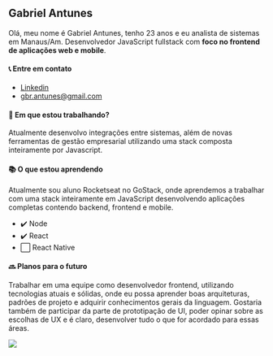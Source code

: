 ## Gabriel Antunes

Olá, meu nome é Gabriel Antunes, tenho 23 anos e eu analista de sistemas em Manaus/Am. Desenvolvedor JavaScript fullstack com **foco no frontend de aplicações web e mobile**.

#### :telephone_receiver: Entre em contato
- [Linkedin](https://www.linkedin.com/in/gabriel-antunes-tenorio-952846111/)
- gbr.antunes@gmail.com

#### :briefcase: Em que estou trabalhando?
Atualmente desenvolvo integrações entre sistemas, além de novas ferramentas de gestão empresarial utilizando uma stack composta inteiramente por Javascript.

#### :books: O que estou aprendendo
Atualmente sou aluno Rocketseat no GoStack, onde aprendemos a trabalhar com uma stack inteiramente em JavaScript desenvolvendo aplicações completas contendo backend, frontend e mobile.
- :heavy_check_mark: Node
- :heavy_check_mark: React
- :white_large_square: React Native

#### :soon: Planos para o futuro
Trabalhar em uma equipe como desenvolvedor frontend, utilizando tecnologias atuais e sólidas, onde eu possa aprender boas arquiteturas, padrões de projeto e adquirir conhecimentos gerais da linguagem. Gostaria também de participar da parte de prototipação de UI, poder opinar sobre as escolhas de UX e é claro, desenvolver tudo o que for acordado para essas áreas.

<img width="auto" src="https://camo.githubusercontent.com/a869a2aaab296ef925343d7e76518cd213eb0a30/68747470733a2f2f73746f726167652e676f6f676c65617069732e636f6d2f676f6c64656e2d77696e642f626f6f7463616d702d676f737461636b2f6865616465722d6465736166696f732d6e65772e706e67">
